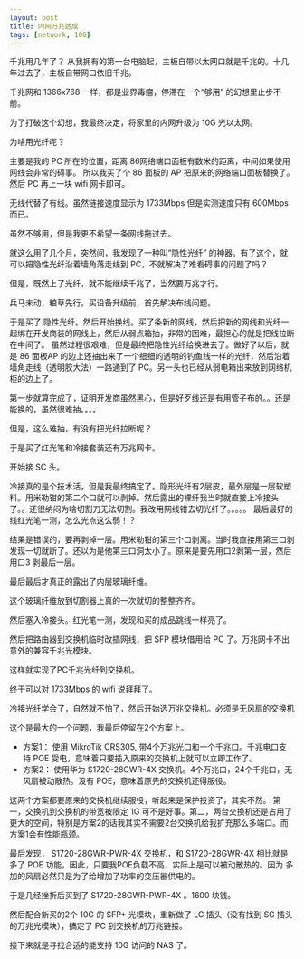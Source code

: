 ```yaml
---
layout: post
title: 内网万兆达成
tags: [network, 10G]
---
```


千兆用几年了？ 从我拥有的第一台电脑起，主板自带以太网口就是千兆的。十几年过去了，主板自带网口依旧千兆。

千兆网和 1366x768 一样，都是业界毒瘤，停滞在一个“够用” 的幻想里止步不前。

为了打破这个幻想，我最终决定，将家里的内网升级为 10G 光以太网。

为啥用光纤呢？

主要是我的 PC 所在的位置，距离 86网络端口面板有数米的距离，中间如果使用网线会非常的碍事。
所以我买了个 86 面板的 AP 把原来的网络端口面板替换了。然后 PC 再上一块 wifi 网卡即可。


无线代替了有线。虽然链接速度显示为 1733Mbps 但是实测速度只有 600Mbps 而已。

虽然不够用，但是我更不希望一条网线拖过去。


就这么用了几个月，突然间，我发现了一种叫“隐性光纤” 的神器。有了这个，就可以把隐性光纤沿着墙角落走线到 PC，不就解决了难看碍事的问题了吗？

但是，既然上了光纤，就不能继续千兆了，当然要万兆才行。

兵马未动，粮草先行。买设备升级前，首先解决布线问题。

于是买了 隐性光纤。然后开始换线。买了条新的网线，然后把新的网线和光纤一起绑在开发商装的网线上，然后从弱点箱抽，非常的困难，最担心的就是把线拉断在中间了。
虽然过程很艰难，但是最终把隐性光纤给换进去了。做好了以后，就是 86 面板AP 的边上还抽出来了一个细细的透明的钓鱼线一样的光纤，然后沿着墙角走线（透明胶大法）一路通到了 PC。另一头也已经从弱电箱出来放到网络机柜的边上了。

第一步就算完成了，证明开发商虽然黑心，但是好歹线还是有用管子布的。。还是能换的，虽然很难抽。。。。

但是，这么难抽，有没有把光纤拉断呢？

于是买了红光笔和冷接套装还有万兆网卡。

开始接 SC 头。

冷接真的是个技术活，但是我最终搞定了。隐形光纤有2层皮，最外层是一层软塑料。用米勒钳的第二个口就可以剥掉。然后露出的裸纤我当时就直接上冷接头了。。还很纳闷为啥切割刀无法切割。我改用网线钳去切光纤了。。。。。 最后最好的线红光笔一测，怎么光点这么弱！？

结果是错误的，要再剥掉一层。用米勒钳的第三个口剥离。当时我直接用第三口剥发现一切就断了。还以为是他第三口洞太小了。原来是要先用口2剥第一层，然后用口3 剥最后一层。

最后最后才真正的露出了内层玻璃纤维。

这个玻璃纤维放到切割器上真的一次就切的整整齐齐。

然后塞入冷接头。红光笔一测，发现和买的成品跳线一样亮了。

然后把路由器到交换机临时改插网线，把 SFP 模块借用给 PC 了。万兆网卡不出意外的兼容千兆光模块。

这样就实现了PC千兆光纤到交换机。

终于可以对 1733Mbps 的 wifi 说拜拜了。


冷接光纤学会了，自然就不怕了，然后开始选万兆交换机。必须是无风扇的交换机

这个是最大的一个问题，我最后停留在2个方案上。  
  
* 方案1： 使用 MikroTik CRS305, 带4个万兆光口和一个千兆口。千兆电口支持 POE 受电，意味着只要插入原来的交换机上就可以立即工作了。
* 方案2： 使用华为 S1720-28GWR-4X 交换机。4个万兆口，24个千兆口，无风扇被动散热。没有 POE，意味着原先的交换机还得服役。

这两个方案都要原来的交换机继续服役，听起来是保护投资了，其实不然。 第一，交换机到交换机的带宽被限定 1G 可不是好事。第二，两台交换机还是占用了更大的空间，特别是方案2的话我其实不需要2台交换机给我扩充那么多端口。而方案1会有性能瓶颈。

最后发现， S1720-28GWR-PWR-4X 交换机，和 S1720-28GWR-4X 相比就是多了 POE 功能，因此，只要我POE负载不高，实际上是可以被动散热的。因为 多加的风扇必然只是为了给增加了功率的变压器供电的。

于是几经挫折后买到了 S1720-28GWR-PWR-4X 。1600 块钱。

然后配合新买的2个 10G 的 SFP+ 光模块，重新做了 LC 插头（没有找到 SC 插头的万兆光模块），搞定了 PC 到交换机的万兆链接。

接下来就是寻找合适的能支持 10G 访问的 NAS 了。






